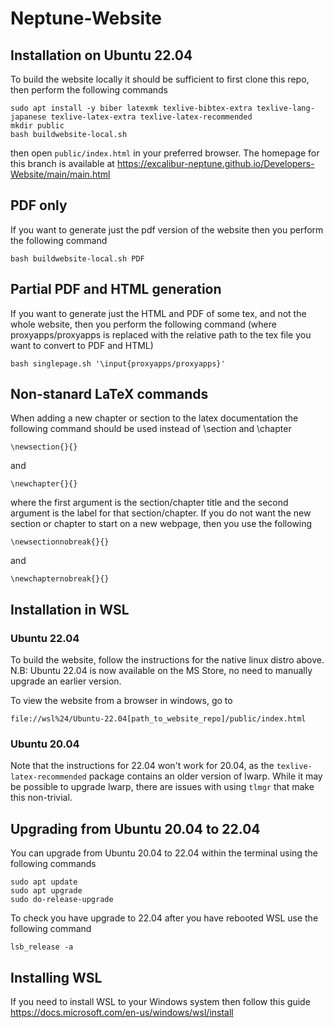 # Neptune-Website

## Installation on Ubuntu 22.04
To build the website locally it should be sufficient to first clone this repo, then perform the following commands

```
sudo apt install -y biber latexmk texlive-bibtex-extra texlive-lang-japanese texlive-latex-extra texlive-latex-recommended 
mkdir public
bash buildwebsite-local.sh
```

then open `public/index.html` in your preferred browser. The homepage for this branch is available at https://excalibur-neptune.github.io/Developers-Website/main/main.html

## PDF only
If you want to generate just the pdf version of the website then you perform the following command

```
bash buildwebsite-local.sh PDF
```

##  Partial PDF and HTML generation
If you want to generate just the HTML and PDF of some tex, and not the whole website, then you perform the following command (where proxyapps/proxyapps is replaced with the relative path to the tex file you want to convert to PDF and HTML)

```
bash singlepage.sh '\input{proxyapps/proxyapps}'
```

## Non-stanard LaTeX commands
When adding a new chapter or section to the latex documentation the following command should be used instead of \section and \chapter

```
\newsection{}{}
```

and

```
\newchapter{}{}
```

where the first argument is the section/chapter title and the second argument is the label for that section/chapter. If you do not want the new section or chapter to start on a new webpage, then you use the following

```
\newsectionnobreak{}{}
```

and

```
\newchapternobreak{}{}
```

## Installation in WSL
### Ubuntu 22.04
To build the website, follow the instructions for the native linux distro above.
N.B: Ubuntu 22.04 is now available on the MS Store, no need to manually upgrade an earlier version.

To view the website from a browser in windows, go to 
```
file://wsl%24/Ubuntu-22.04[path_to_website_repo]/public/index.html
```

### Ubuntu 20.04
Note that the instructions for 22.04 won't work for 20.04, as the `texlive-latex-recommended` package contains an older version of lwarp.
While it may be possible to upgrade lwarp, there are issues with using `tlmgr` that make this non-trivial.

## Upgrading from Ubuntu 20.04 to 22.04

You can upgrade from Ubuntu 20.04 to 22.04 within the terminal using the following commands
```
sudo apt update
sudo apt upgrade
sudo do-release-upgrade
```

To check you have upgrade to 22.04 after you have rebooted WSL use the following command

```
lsb_release -a
```

## Installing WSL 

If you need to install WSL to your Windows system then follow this guide https://docs.microsoft.com/en-us/windows/wsl/install
